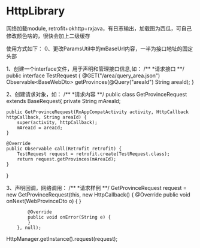 # HttpLibrary
网络加载module, retrofit+okhttp+rxjava，有日志输出，加载图为西瓜，可自己修改颜色啥的，很快会加上二级缓存

使用方式如下：
0、更改ParamsUtil中的mBaseUrl内容，一半为接口地址的固定头部

1、创建一个interface文件，用于声明和管理接口信息,如：
/**
*请求接口
**/
public interface TestRequest {
    @GET("/area/query_area.json")
    Observable<BaseWebDto<WebProvinceDto>> getProvinces(@Query("areaId") String areaId);
}

2、创建请求对象，如：
/**
*请求内容
**/
public class GetProvinceRequest extends BaseRequest<WebProvinceDto>{
    private String mAreaId;

    public GetProvinceRequest(RxAppCompatActivity activity, HttpCallback httpCallback, String areaId) {
        super(activity, httpCallback);
        mAreaId = areaId;
    }

    @Override
    public Observable call(Retrofit retrofit) {
        TestRequest request = retrofit.create(TestRequest.class);
        return request.getProvinces(mAreaId);
    }
}

3、声明回调，网络调用：
/**
*请求样例
**/
 GetProvinceRequest request = new GetProvinceRequest(this, new HttpCallback<WebProvinceDto>() {
            @Override
            public void onNext(WebProvinceDto o) {
            }

            @Override
            public void onError(String e) {
            }
        }, null);
  HttpManager.getInstance().request(request);
